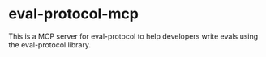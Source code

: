 # eval-protocol-mcp

This is a MCP server for eval-protocol to help developers write evals using the eval-protocol library.
